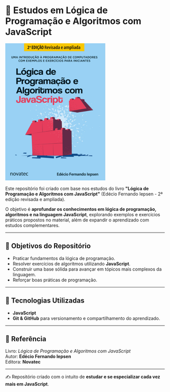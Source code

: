 # 📘 Estudos em Lógica de Programação e Algoritmos com JavaScript

![Capa do Livro](./img/capa.png)

Este repositório foi criado com base nos estudos do livro **"Lógica de Programação e Algoritmos com JavaScript"** (Edécio Fernando Iepsen - 2ª edição revisada e ampliada).  

O objetivo é **aprofundar os conhecimentos em lógica de programação, algoritmos e na linguagem JavaScript**, explorando exemplos e exercícios práticos propostos no material, além de expandir o aprendizado com estudos complementares.

---

## 🎯 Objetivos do Repositório
- Praticar fundamentos da lógica de programação.
- Resolver exercícios de algoritmos utilizando **JavaScript**.
- Construir uma base sólida para avançar em tópicos mais complexos da linguagem.
- Reforçar boas práticas de programação. 

---

## 🚀 Tecnologias Utilizadas
- **JavaScript**
- **Git & GitHub** para versionamento e compartilhamento do aprendizado.

---

## 📖 Referência
Livro: *Lógica de Programação e Algoritmos com JavaScript*  
Autor: **Edécio Fernando Iepsen**  
Editora: **Novatec**

---

✍️ Repositório criado com o intuito de **estudar e se especializar cada vez mais em JavaScript**.
